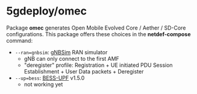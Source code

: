 # 5gdeploy/omec

Package **omec** generates Open Mobile Evolved Core / Aether / SD-Core configurations.
This package offers these choices in the **netdef-compose** command:

* `--ran=gnbsim`: [gNBSim](https://github.com/omec-project/gnbsim) RAN simulator
  * gNB can only connect to the first AMF
  * "deregister" profile: Registration + UE initiated PDU Session Establishment + User Data packets + Deregister
* `--up=bess`: [BESS-UPF](https://github.com/omec-project/upf) v1.5.0
  * not working yet
